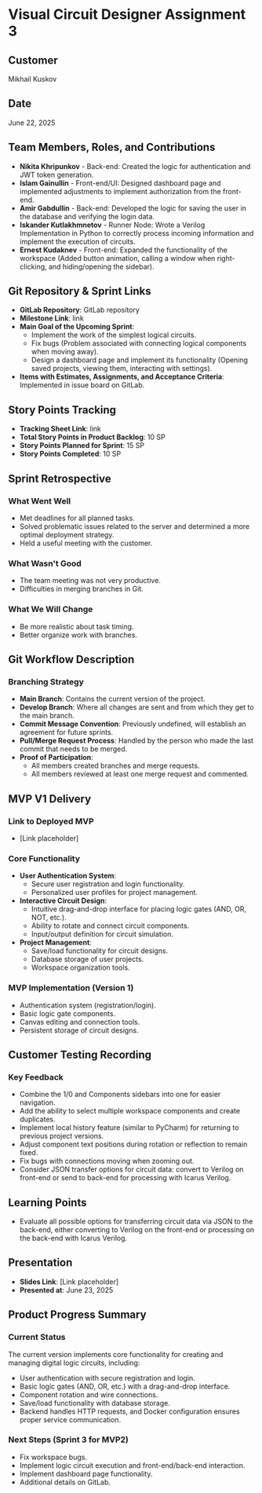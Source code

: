 # Visual Circuit Designer Assignment 3

## Customer
Mikhail Kuskov

## Date
June 22, 2025

## Team Members, Roles, and Contributions
- **Nikita Khripunkov** - Back-end: Created the logic for authentication and JWT token generation.
- **Islam Gainullin** - Front-end/UI: Designed dashboard page and implemented adjustments to implement authorization from the front-end.
- **Amir Gabdullin** - Back-end: Developed the logic for saving the user in the database and verifying the login data.
- **Iskander Kutlakhmnetov** - Runner Node: Wrote a Verilog Implementation in Python to correctly process incoming information and implement the execution of circuits.
- **Ernest Kudaknev** - Front-end: Expanded the functionality of the workspace (Added button animation, calling a window when right-clicking, and hiding/opening the sidebar).

## Git Repository & Sprint Links
- **GitLab Repository**: GitLab repository
- **Milestone Link**: link
- **Main Goal of the Upcoming Sprint**:
  - Implement the work of the simplest logical circuits.
  - Fix bugs (Problem associated with connecting logical components when moving away).
  - Design a dashboard page and implement its functionality (Opening saved projects, viewing them, interacting with settings).
- **Items with Estimates, Assignments, and Acceptance Criteria**: Implemented in issue board on GitLab.

## Story Points Tracking
- **Tracking Sheet Link**: link
- **Total Story Points in Product Backlog**: 10 SP
- **Story Points Planned for Sprint**: 15 SP
- **Story Points Completed**: 10 SP

## Sprint Retrospective
### What Went Well
- Met deadlines for all planned tasks.
- Solved problematic issues related to the server and determined a more optimal deployment strategy.
- Held a useful meeting with the customer.

### What Wasn't Good
- The team meeting was not very productive.
- Difficulties in merging branches in Git.

### What We Will Change
- Be more realistic about task timing.
- Better organize work with branches.

## Git Workflow Description
### Branching Strategy
- **Main Branch**: Contains the current version of the project.
- **Develop Branch**: Where all changes are sent and from which they get to the main branch.
- **Commit Message Convention**: Previously undefined, will establish an agreement for future sprints.
- **Pull/Merge Request Process**: Handled by the person who made the last commit that needs to be merged.
- **Proof of Participation**:
  - All members created branches and merge requests.
  - All members reviewed at least one merge request and commented.

## MVP V1 Delivery
### Link to Deployed MVP
- [Link placeholder]

### Core Functionality
- **User Authentication System**:
  - Secure user registration and login functionality.
  - Personalized user profiles for project management.
- **Interactive Circuit Design**:
  - Intuitive drag-and-drop interface for placing logic gates (AND, OR, NOT, etc.).
  - Ability to rotate and connect circuit components.
  - Input/output definition for circuit simulation.
- **Project Management**:
  - Save/load functionality for circuit designs.
  - Database storage of user projects.
  - Workspace organization tools.

### MVP Implementation (Version 1)
- Authentication system (registration/login).
- Basic logic gate components.
- Canvas editing and connection tools.
- Persistent storage of circuit designs.

## Customer Testing Recording
### Key Feedback
- Combine the 1/0 and Components sidebars into one for easier navigation.
- Add the ability to select multiple workspace components and create duplicates.
- Implement local history feature (similar to PyCharm) for returning to previous project versions.
- Adjust component text positions during rotation or reflection to remain fixed.
- Fix bugs with connections moving when zooming out.
- Consider JSON transfer options for circuit data: convert to Verilog on front-end or send to back-end for processing with Icarus Verilog.

## Learning Points
- Evaluate all possible options for transferring circuit data via JSON to the back-end, either converting to Verilog on the front-end or processing on the back-end with Icarus Verilog.

## Presentation
- **Slides Link**: [Link placeholder]
- **Presented at**: June 23, 2025

## Product Progress Summary
### Current Status
The current version implements core functionality for creating and managing digital logic circuits, including:
- User authentication with secure registration and login.
- Basic logic gates (AND, OR, etc.) with a drag-and-drop interface.
- Component rotation and wire connections.
- Save/load functionality with database storage.
- Backend handles HTTP requests, and Docker configuration ensures proper service communication.

### Next Steps (Sprint 3 for MVP2)
- Fix workspace bugs.
- Implement logic circuit execution and front-end/back-end interaction.
- Implement dashboard page functionality.
- Additional details on GitLab.